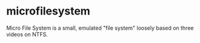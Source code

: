 # microfilesystem
Micro File System is a small, emulated "file system" loosely based on three videos on NTFS.

